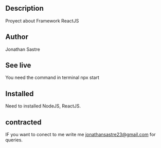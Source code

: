 ## Description
Proyect about Framework ReactJS  

## Author
Jonathan Sastre

## See live 
You need the command in terminal npx start

## Installed
Need to installed NodeJS, ReactJS.

## contracted
IF you want to conect to me write me jonathansastre23@gmail.com for queries.

